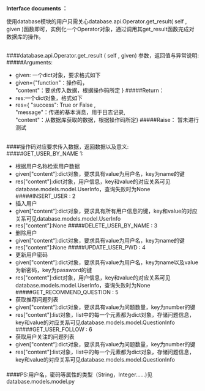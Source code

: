 ﻿﻿﻿﻿﻿﻿﻿﻿﻿﻿﻿﻿﻿﻿﻿﻿﻿﻿﻿﻿﻿﻿﻿﻿﻿﻿﻿﻿﻿﻿﻿﻿﻿﻿﻿﻿﻿﻿﻿﻿﻿﻿﻿**Interface documents ：**使用database模块的用户只需关心database.api.Operator.get\_result( self , given )函数即可，实例化一个Operator对象，通过调用其get\_result函数完成对数据库的操作。######database.api.Operator.get_result ( self , given)  参数，返回值与异常说明:#####Arguments:+ given: 一个dict对象，要求格式如下+ given={"function"：操作码，  "content"：要求传入数据，根据操作码所定 }#####Return：+ res:一个dict对象，格式如下+ res={ "success": True or False ,  "message"：传递的基本消息，用于日志记录,  "content"：从数据库获取的数据，根据操作码所定}#####Raise：暂未进行测试######操作码对应要求传入数据，返回数据以及意义:#####GET\_USER\_BY\_NAME  1:+ 根据用户名称检索用户数据+ given["content“]:dict对象，要求具有value为用户名，key为name的键+ res["content"]:dict对象，用户信息，key和value的对应关系可见database.models.model.UserInfo，查询失败时为None#####INSERT\_USER : 2+ 插入用户+ given["content“]:dict对象，要求具有所有用户信息的键，key和value的对应关系可见database.models.model.UserInfo+ res["content"]:None#####DELETE\_USER\_BY\_NAME : 3+ 删除用户+ given["content“]:dict对象，要求具有value为用户名，key为name的键+ res["content"]:None#####UPDATE\_USER\_PWD : 4+ 更新用户密码+ given["content“]:dict对象，要求具有value为用户名，key为name以及value为新密码，key为password的键+ res["content"]:dict对象，用户信息，key和value的对应关系可见database.models.model.UserInfo，查询失败时为None#####GET\_RECOMMEND\_QUESTION : 5+ 获取推荐问题列表+ given["content“]:dict对象，要求具有value为问题数量，key为number的键+ res["content"]:list对象，list中的每一个元素都为dict对象，存储问题信息，key和value的对应关系可见database.models.model.QuestionInfo#####GET\_USER\_FOLLOW : 6+ 获取用户关注的问题列表+ given["content“]:dict对象，要求具有value为问题数量，key为number的键+ res["content"]:list对象，list中的每一个元素都为dict对象，存储问题信息，key和value的对应关系可见database.models.model.QuestionInfo########PS:用户名，密码等属性的类型（String，Integer......)见database.models.model.py####